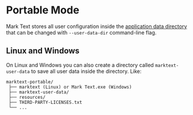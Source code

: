 # Portable Mode

Mark Text stores all user configuration inside the [application data directory](APPLICATION_DATA_DIRECTORY.md) that can be changed with `--user-data-dir` command-line flag.

## Linux and Windows

On Linux and Windows you can also create a directory called `marktext-user-data` to save all user data inside the directory. Like:

```
marktext-portable/
 ├── marktext (Linux) or Mark Text.exe (Windows)
 ├── marktext-user-data/
 ├── resources/
 ├── THIRD-PARTY-LICENSES.txt
 └── ...
```
